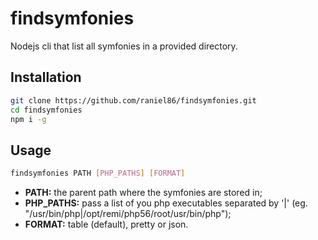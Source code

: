 
# findsymfonies
Nodejs cli that list all symfonies in a provided directory.

## Installation
```bash
git clone https://github.com/raniel86/findsymfonies.git
cd findsymfonies
npm i -g
```

## Usage
```bash
findsymfonies PATH [PHP_PATHS] [FORMAT]
```
- **PATH:** the parent path where the symfonies are stored in;
- **PHP_PATHS:** pass a list of you php executables separated by '|' (eg. "/usr/bin/php|/opt/remi/php56/root/usr/bin/php");
- **FORMAT:** table (default), pretty or json.
